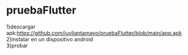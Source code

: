 # pruebaFlutter
1)descargar apk:https://github.com/juyliantamayo/pruebaFlutter/blob/main/app.apk  
2)instalar en un dispositivo android  
3)probar
